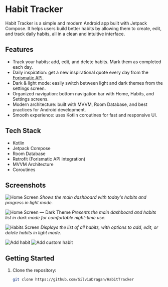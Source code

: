 # Habit Tracker

Habit Tracker is a simple and modern Android app built with Jetpack Compose. 
It helps users build better habits by allowing them to create, edit, and track daily habits, all in a clean and intuitive interface.

## Features

- Track your habits: add, edit, and delete habits. Mark them as completed each day.
- Daily inspiration: get a new inspirational quote every day from the [Forismatic API](http://api.forismatic.com/).
- Dark & light mode: easily switch between light and dark themes from the settings screen.
- Organized navigation: bottom navigation bar with Home, Habits, and Settings screens.
- Modern architecture: built with MVVM, Room Database, and best practices for Android development.
- Smooth experience: uses Kotlin coroutines for fast and responsive UI.

## Tech Stack

- Kotlin
- Jetpack Compose
- Room Database
- Retrofit (Forismatic API integration)
- MVVM Architecture
- Coroutines

## Screenshots

![Home Screen](screenshots/homescreenLightTheme.png)
*Shows the main dashboard with today\'s habits and progress in light mode.*

![Home Screen — Dark Theme](screenshots/darkTheme.png)
*Presents the main dashboard and habits list in dark mode for comfortable night-time use.*

![Habits Screen](screenshots/habitsList.png)
*Displays the list of all habits, with options to add, edit, or delete habits in light mode.*

![Add habit](screenshots/addHabit.png)
![Add custom habit](screenshots/customHabit.png)


## Getting Started

1. Clone the repository:
   ```sh
   git clone https://github.com/SilviaDragan/HabitTracker